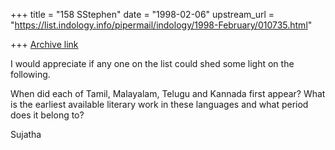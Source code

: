 +++
title = "158 SStephen"
date = "1998-02-06"
upstream_url = "https://list.indology.info/pipermail/indology/1998-February/010735.html"

+++
[Archive link](https://list.indology.info/pipermail/indology/1998-February/010735.html)

I would appreciate if any one on the list could shed some light on the
following.

When did each of Tamil, Malayalam, Telugu and Kannada first appear? What is
the earliest available literary work in these languages and what period does
it belong to?

Sujatha



